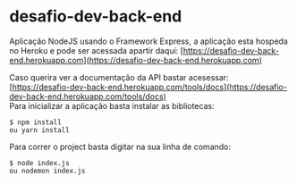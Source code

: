 # desafio-dev-back-end

Aplicação NodeJS usando o Framework Express, a aplicação esta hospeda no Heroku  e pode ser acessada apartir daqui: [https://desafio-dev-back-end.herokuapp.com](https://desafio-dev-back-end.herokuapp.com)
<br/>

Caso querira ver a documentação da API bastar acesessar: [https://desafio-dev-back-end.herokuapp.com/tools/docs](https://desafio-dev-back-end.herokuapp.com/tools/docs)<br/>
Para inicializar a aplicação basta instalar as bibliotecas:<br/>

```
$ npm install
ou yarn install
```

Para correr o project basta digitar na sua linha de comando: <br/>

```
$ node index.js
ou nodemon index.js
```
